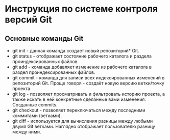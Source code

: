 # Инструкция по системе контроля версий Git

## Основные команды Git

* git init - данная команда создает новый репозиторий* Git.
* git status - отображает состояние рабочего каталога и раздела проиндексированных файлов.
* git add - команда добавляет изменение из рабочего каталога в раздел проиндексированных файлов.
* git commit - команда для записи всех индексированных изменений в репозиторий Git. Проще говоря - создаёт новую версию ветки/точку проекта.
* git log - позволяет просматривать и фильтровать историю проекта, а также искать в ней конкретные сделанные вами изменения. Созданные commits.
* git checkout - позволяет переключаться между последними коммитами (ветками).
* git diff - используется для вычисления разницы между любыми двумя Git ветками. Наглядно отображает пользователю разницу между ними.
